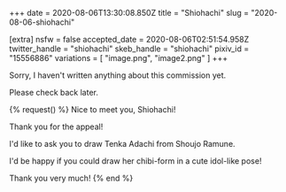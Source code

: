 +++
date = 2020-08-06T13:30:08.850Z
title = "Shiohachi"
slug = "2020-08-06-shiohachi"

[extra]
nsfw = false
accepted_date = 2020-08-06T02:51:54.958Z
twitter_handle = "shiohachi"
skeb_handle = "shiohachi"
pixiv_id = "15556886"
variations = [
  "image.png",
  "image2.png"
]
+++

Sorry, I haven't written anything about this commission yet.

Please check back later.

{% request() %}
Nice to meet you, Shiohachi!

Thank you for the appeal!

I'd like to ask you to draw Tenka Adachi from Shoujo Ramune.

I'd be happy if you could draw her chibi-form in a cute idol-like pose!

Thank you very much!
{% end %}